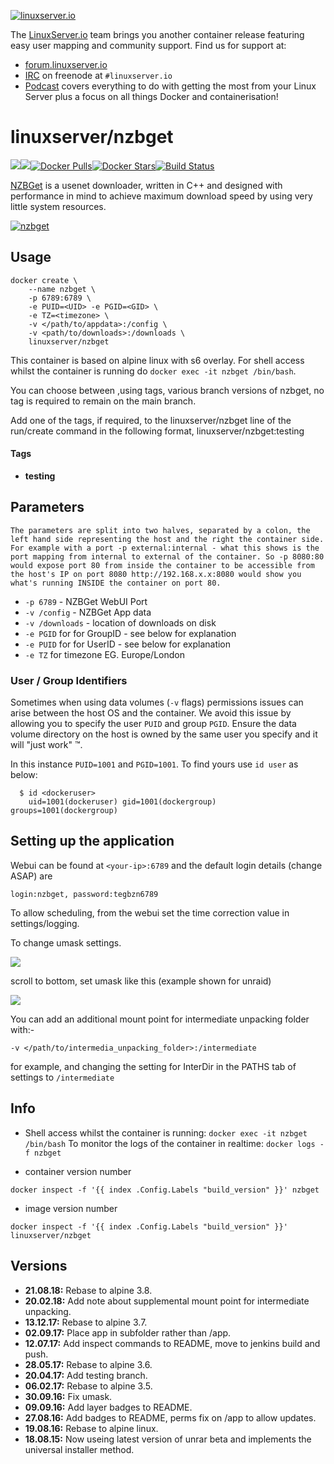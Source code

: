 [linuxserverurl]: https://linuxserver.io
[forumurl]: https://forum.linuxserver.io
[ircurl]: https://www.linuxserver.io/irc/
[podcasturl]: https://www.linuxserver.io/podcast/
[appurl]: http://nzbget.net/
[hub]: https://hub.docker.com/r/linuxserver/nzbget/

[![linuxserver.io](https://raw.githubusercontent.com/linuxserver/docker-templates/master/linuxserver.io/img/linuxserver_medium.png)][linuxserverurl]

The [LinuxServer.io][linuxserverurl] team brings you another container release featuring easy user mapping and community support. Find us for support at:
* [forum.linuxserver.io][forumurl]
* [IRC][ircurl] on freenode at `#linuxserver.io`
* [Podcast][podcasturl] covers everything to do with getting the most from your Linux Server plus a focus on all things Docker and containerisation!

# linuxserver/nzbget
[![](https://images.microbadger.com/badges/version/linuxserver/nzbget.svg)](https://microbadger.com/images/linuxserver/nzbget "Get your own version badge on microbadger.com")[![](https://images.microbadger.com/badges/image/linuxserver/nzbget.svg)](https://microbadger.com/images/linuxserver/nzbget "Get your own image badge on microbadger.com")[![Docker Pulls](https://img.shields.io/docker/pulls/linuxserver/nzbget.svg)][hub][![Docker Stars](https://img.shields.io/docker/stars/linuxserver/nzbget.svg)][hub][![Build Status](https://ci.linuxserver.io/buildStatus/icon?job=Docker-Builders/x86-64/x86-64-nzbget)](https://ci.linuxserver.io/job/Docker-Builders/job/x86-64/job/x86-64-nzbget/)

[NZBGet](http://nzbget.net/) is a usenet downloader, written in C++ and designed with performance in mind to achieve maximum download speed by using very little system resources.

[![nzbget](https://raw.githubusercontent.com/linuxserver/docker-templates/master/linuxserver.io/img/nzbget-banner.png)][appurl]

## Usage

```
docker create \
	--name nzbget \
	-p 6789:6789 \
	-e PUID=<UID> -e PGID=<GID> \
	-e TZ=<timezone> \
	-v </path/to/appdata>:/config \
	-v <path/to/downloads>:/downloads \
	linuxserver/nzbget
```

This container is based on alpine linux with s6 overlay. For shell access whilst the container is running do `docker exec -it nzbget /bin/bash`.

You can choose between ,using tags, various branch versions of nzbget, no tag is required to remain on the main branch.

Add one of the tags,  if required,  to the linuxserver/nzbget line of the run/create command in the following format, linuxserver/nzbget:testing

#### Tags
+ **testing**

## Parameters

`The parameters are split into two halves, separated by a colon, the left hand side representing the host and the right the container side. 
For example with a port -p external:internal - what this shows is the port mapping from internal to external of the container.
So -p 8080:80 would expose port 80 from inside the container to be accessible from the host's IP on port 8080
http://192.168.x.x:8080 would show you what's running INSIDE the container on port 80.`


* `-p 6789` - NZBGet WebUI Port
* `-v /config` - NZBGet App data
* `-v /downloads` - location of downloads on disk
* `-e PGID` for for GroupID - see below for explanation
* `-e PUID` for for UserID - see below for explanation
* `-e TZ` for timezone EG. Europe/London


### User / Group Identifiers

Sometimes when using data volumes (`-v` flags) permissions issues can arise between the host OS and the container. We avoid this issue by allowing you to specify the user `PUID` and group `PGID`. Ensure the data volume directory on the host is owned by the same user you specify and it will "just work" ™.

In this instance `PUID=1001` and `PGID=1001`. To find yours use `id user` as below:

```
  $ id <dockeruser>
    uid=1001(dockeruser) gid=1001(dockergroup) groups=1001(dockergroup)
```

## Setting up the application

Webui can be found at  `<your-ip>:6789` and the default login details (change ASAP) are 

`login:nzbget, password:tegbzn6789`

To allow scheduling, from the webui set the time correction value in settings/logging.

To change umask settings.

![](http://i.imgur.com/A4VMbwE.png)

scroll to bottom, set umask like this (example shown for unraid)

![](http://i.imgur.com/mIqDEJJ.png)

You can add an additional mount point for intermediate unpacking folder with:-

`-v </path/to/intermedia_unpacking_folder>:/intermediate`

for example, and changing the setting for InterDir in the PATHS tab of settings to `/intermediate` 

## Info
* Shell access whilst the container is running: `docker exec -it nzbget /bin/bash`
To monitor the logs of the container in realtime: `docker logs -f nzbget`

* container version number 

`docker inspect -f '{{ index .Config.Labels "build_version" }}' nzbget`

* image version number

`docker inspect -f '{{ index .Config.Labels "build_version" }}' linuxserver/nzbget`

## Versions

+ **21.08.18:** Rebase to alpine 3.8.
+ **20.02.18:** Add note about supplemental mount point for intermediate unpacking.
+ **13.12.17:** Rebase to alpine 3.7.
+ **02.09.17:** Place app in subfolder rather than /app.
+ **12.07.17:** Add inspect commands to README, move to jenkins build and push.
+ **28.05.17:** Rebase to alpine 3.6.
+ **20.04.17:** Add testing branch.
+ **06.02.17:** Rebase to alpine 3.5.
+ **30.09.16:** Fix umask.
+ **09.09.16:** Add layer badges to README.
+ **27.08.16:** Add badges to README, perms fix on /app to allow updates.
+ **19.08.16:** Rebase to alpine linux.
+ **18.08.15:** Now useing latest version of unrar beta and implements the universal installer method. 

